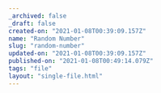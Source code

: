 ```yaml
---
_archived: false
_draft: false
created-on: "2021-01-08T00:39:09.157Z"
name: "Random Number"
slug: "random-number"
updated-on: "2021-01-08T00:39:09.157Z"
published-on: "2021-01-08T00:49:14.079Z"
tags: "file"
layout: "single-file.html"
---
```



